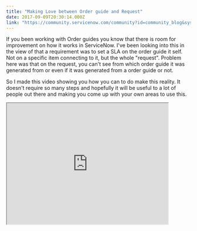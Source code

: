```yaml
---
title: "Making Love between Order guide and Request"
date: 2017-09-09T20:30:14.000Z
link: "https://community.servicenow.com/community?id=community_blog&sys_id=e28c2ae1dbd0dbc01dcaf3231f961979"
---
```

<p>If you been working with Order guides you know that there is room for improvement on how it works in ServiceNow. I've been looking into this in the view of that a requirement was to set a SLA on the order guide it self. Not on a specific item connecting to it, but the whole "request". Problem here was that on the request, you can't see from which order guide it was generated from or even if it was generated from a order guide or not.</p><p></p><p>So I made this video showing you how you can to do make this reality. It doesn't require so many steps and hopefully it will be useful to a lot of people out there and making you come up with your own areas to use this.</p><p></p><p><iframe src="https://youtube.com/embed/kE8NHyLoWxY" width="440" height="330"/></p><p></p><p>//Göran</p><p></p><p><img   alt="Symfoni Logo Color Box.jpg" class="image-2 jive-image" height="54" src="7832bc82db5cd704ed6af3231f9619ce.iix" style="width: 182px; height: 53.6532px;" width="182"/><img   alt="sn-community-mvp.png" class="image-1 jive-image" src="b56b1502db1c13043eb27a9e0f961984.iix" style="width: auto; height: auto;"/></p>